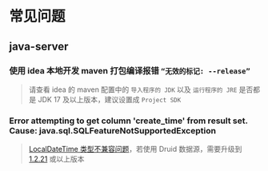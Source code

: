# 常见问题

## java-server

### 使用 idea 本地开发 maven 打包编译报错 `“无效的标记: --release”`

> 请查看 idea 的 maven 配置中的 `导入程序的 JDK` 以及 `运行程序的 JRE` 是否都是 JDK 17 及以上版本，建议设置成 `Project SDK`

### Error attempting to get column 'create_time' from result set.  Cause: java.sql.SQLFeatureNotSupportedException

> [LocalDateTime 类型不兼容问题](https://github.com/alibaba/druid/issues/3302)，若使用 Druid 数据源，需要升级到 [1.2.21](https://github.com/alibaba/druid/releases/tag/1.1.21) 或以上版本